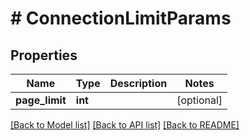 # # ConnectionLimitParams

## Properties

Name | Type | Description | Notes
------------ | ------------- | ------------- | -------------
**page_limit** | **int** |  | [optional]

[[Back to Model list]](../../README.md#models) [[Back to API list]](../../README.md#endpoints) [[Back to README]](../../README.md)
